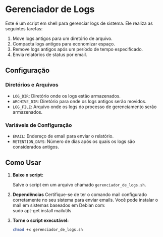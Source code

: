 # Gerenciador de Logs

Este é um script em shell para gerenciar logs de sistema. Ele realiza as seguintes tarefas:

1. Move logs antigos para um diretório de arquivo.
2. Compacta logs antigos para economizar espaço.
3. Remove logs antigos após um período de tempo especificado.
4. Envia relatórios de status por email.

## Configuração

### Diretórios e Arquivos

- `LOG_DIR`: Diretório onde os logs estão armazenados.
- `ARCHIVE_DIR`: Diretório para onde os logs antigos serão movidos.
- `LOG_FILE`: Arquivo onde os logs do processo de gerenciamento serão armazenados.

### Variáveis de Configuração

- `EMAIL`: Endereço de email para enviar o relatório.
- `RETENTION_DAYS`: Número de dias após os quais os logs são considerados antigos.

## Como Usar

1. **Baixe o script:**

   Salve o script em um arquivo chamado `gerenciador_de_logs.sh`.

2. **Dependências**
Certifique-se de ter o comando mail configurado corretamente no seu sistema para enviar emails.
Você pode instalar o mail em sistemas baseados em Debian com:<br>
sudo apt-get install mailutils

4. **Torne o script executável:**

   ```bash
   chmod +x gerenciador_de_logs.sh

